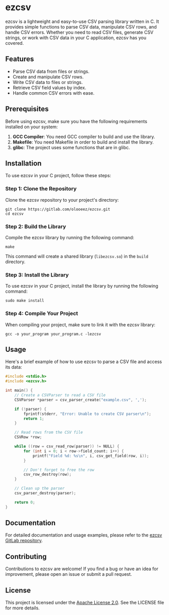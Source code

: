 # ezcsv

ezcsv is a lightweight and easy-to-use CSV parsing library written in C. It provides simple functions to parse CSV data, manipulate CSV rows, and handle CSV errors. Whether you need to read CSV files, generate CSV strings, or work with CSV data in your C application, ezcsv has you covered.

## Features

- Parse CSV data from files or strings.
- Create and manipulate CSV rows.
- Write CSV data to files or strings.
- Retrieve CSV field values by index.
- Handle common CSV errors with ease.

## Prerequisites

Before using ezcsv, make sure you have the following requirements installed on your system:

1. **GCC Compiler**: You need GCC compiler to build and use the library.
2. **Makefile**: You need Makefile in order to build and install the library.
3. **glibc**: The project uses some functions that are in glibc. 

## Installation

To use ezcsv in your C project, follow these steps:

### Step 1: Clone the Repository

Clone the ezcsv repository to your project's directory:

```
git clone https://gitlab.com/olooeez/ezcsv.git
cd ezcsv
```

### Step 2: Build the Library

Compile the ezcsv library by running the following command:

```
make
```

This command will create a shared library (`libezcsv.so`) in the `build` directory.

### Step 3: Install the Library

To use ezcsv in your C project, install the library by running the following command:

```
sudo make install
```

### Step 4: Compile Your Project

When compiling your project, make sure to link it with the ezcsv library:

```
gcc -o your_program your_program.c -lezcsv
```

## Usage

Here's a brief example of how to use ezcsv to parse a CSV file and access its data:

```c
#include <stdio.h>
#include <ezcsv.h>

int main() {
    // Create a CSVParser to read a CSV file
    CSVParser *parser = csv_parser_create("example.csv", ',');

    if (!parser) {
        fprintf(stderr, "Error: Unable to create CSV parser\n");
        return 1;
    }

    // Read rows from the CSV file
    CSVRow *row;

    while ((row = csv_read_row(parser)) != NULL) {
        for (int i = 0; i < row->field_count; i++) {
            printf("Field %d: %s\n", i, csv_get_field(row, i));
        }

        // Don't forget to free the row
        csv_row_destroy(row);
    }

    // Clean up the parser
    csv_parser_destroy(parser);

    return 0;
}
```

## Documentation

For detailed documentation and usage examples, please refer to the [ezcsv GitLab repository](https://gitlab.com/olooeez/ezcsv).

## Contributing

Contributions to ezcsv are welcome! If you find a bug or have an idea for improvement, please open an issue or submit a pull request.

## License

This project is licensed under the [Apache License 2.0](https://gitlab.com/olooeez/ezcsv/-/blob/main/LICENSE). See the LICENSE file for more details.
